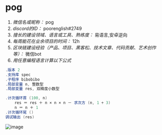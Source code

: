 # pog
1. *微信名或昵称：* pog
2. *discord的ID：* poorenglish#2749
3. *擅长的建设领域、语言或工具、熟练度：* 易语言,安卓逆向
4. *每周能花在业余项目的时间：* 12h
5. *区块链建设经验（产品、项目、黑客松、技术文章、代码贡献、艺术创作等）：* 微信bot
6. *用任意编程语言计算以下公式*


```C#
.版本 2
.支持库 spec
.子程序 bibobibo
.局部变量 n, 整数型
.局部变量 res, 双精度小数型

.计次循环首 (100, n)
    res ＝ res ＋ n × n × n － 求次方 (n, 1 ÷ 3)
    n ＝ n ＋ 1
.计次循环尾 ()
调试输出 (res)
```

![image](https://i0.hdslb.com/bfs/album/697955ac06cb0c5168c76ef94f74f858a97ea923.png)
